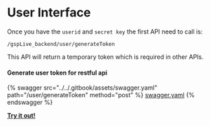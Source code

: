 # User Interface

Once you have the `userid` and `secret key` the first API need to call is:

```
/gspLive_backend/user/generateToken
```

This API will return a temporary token which is required in other APIs.

#### Generate user token for restful api

{% swagger src="../../.gitbook/assets/swagger.yaml" path="/user/generateToken" method="post" %}
[swagger.yaml](../../.gitbook/assets/swagger.yaml)
{% endswagger %}

[**Try it out!**](../swagger-ui.md)
